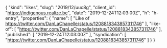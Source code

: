 {
  "kind": "likes",
  "slug": "2019/12/uuc8g",
  "client_id": "https://indigenous.realize.be",
  "date": "2019-12-24T12:03:00Z",
  "h": "h-entry",
  "properties": {
    "name": [
      "Like of https://twitter.com/DanLaChapelle/status/1208818343857311746"
    ],
    "like-of": [
      "https://twitter.com/DanLaChapelle/status/1208818343857311746"
    ],
    "published": [
      "2019-12-24T12:03:00Z"
    ],
    "syndication": [
      "https://twitter.com/DanLaChapelle/status/1208818343857311746"
    ]
  }
}
